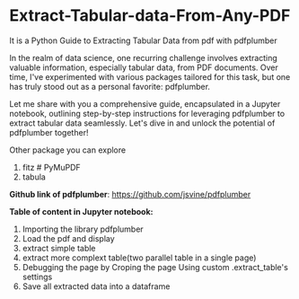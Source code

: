 # Extract-Tabular-data-From-Any-PDF
It is a Python Guide to Extracting Tabular Data from pdf with pdfplumber

In the realm of data science, one recurring challenge involves extracting valuable information, especially tabular data, from PDF documents. Over time, I've experimented with various packages tailored for this task, but one has truly stood out as a personal favorite: pdfplumber.

Let me share with you a comprehensive guide, encapsulated in a Jupyter notebook, outlining step-by-step instructions for leveraging pdfplumber to extract tabular data seamlessly. 
Let's dive in and unlock the potential of pdfplumber together!

Other package you can explore 
1. fitz  # PyMuPDF
2. tabula



__Github link of pdfplumber__: https://github.com/jsvine/pdfplumber


__Table of content in Jupyter notebook:__
1. Importing the library pdfplumber
2. Load the pdf and display
3. extract simple table
4. extract more complext table(two parallel table in a single page)
5. Debugging the page by Croping the page Using custom .extract_table's settings
6. Save all extracted data into a dataframe
